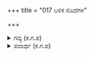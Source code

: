 +++
title = "017 ಬಳಿಕ ಸೊದೆಗಳ"

+++

<details><summary>ಗದ್ಯ (ಕ.ಗ.ಪ) </summary>

17. ನಂತರ, ಹಾಲಿನ ಬಾವಿಗಳನ್ನು ನಿರ್ಮಿಸಿದರು. ಕೊಪ್ಪರಿಗೆಗಳಲ್ಲಿ ಪನ್ನೀರನ್ನು ಹಿಡಿದಿಟ್ಟರು. ಅವುಗಳಿಗೆ ಹೊಳೆಯುವ ಸಣ್ಣ ರಾಟೆಗಳನ್ನು ಅಳವಡಿಸಿ, ಚಿನ್ನದ ದೋಣಿಗಳನ್ನು ಅದಕ್ಕೆ ಕಟ್ಟ್ಟಿ ಅವುಗಳನ್ನು ಹಾಲು, ಪನ್ನೀರುಗಳಿಂದ ತುಂಬಿ ಬೇಕಾದಲ್ಲಿಗೆ ಸಾಗಿಸುತ್ತಿದ್ದರು. ಕೊಪ್ಪರಿಗೆಗಳ ವರ್ತುಲಾಕಾರದಲ್ಲಿ ಹೊಸದಾದ ಯಂತ್ರ ಪ್ರತಿಮೆಗಳೇ ಬಯಸಿದವರಿಗೆ ಒಳ್ಳೆಯ ವಸ್ತುಗಳನ್ನು ನೀಡುತ್ತಿದ್ದವು.
</details>

<details><summary>ಪದಾರ್ಥ (ಕ.ಗ.ಪ) </summary>

ಸೊದೆ-ಹಾಲು, ಪಕ್ಕಲೆ-ಪಾತ್ರೆ, ಕೈರಾಟಣ-ಸಣ್ಣರಾಟೆ, ಕಾಂಚನ-ಚಿನ್ನ, ತುಳುಕು-ತುಂಬು, ವಳಯ-ವರ್ತುಲಾಕಾರ, ಪುತ್ಥಳಿ-ಪ್ರತಿಮೆ
</details>
